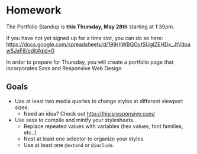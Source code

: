 # Homework

The Portfolio Standup is **this Thursday, May 28th** starting at 1:30pm.

If you have not yet signed up for a time slot, you can do so here: <https://docs.google.com/spreadsheets/d/199rhWBQOytSUgIZEHDx_JtVdoawSJxF8/edit#gid=0>

In order to prepare for Thursday, you will create a portfolio page that incorporates Sass and Responsive Web Design.

## Goals

- Use at least two media queries to change styles at different viewport sizes.
  - Need an idea? Check out <http://thisisresponsive.com/>
- Use sass to compile and minify your stylesheets.
  - Replace repeated values with variables (hex values, font families, etc..)
  - Nest at least one selector to organize your styles.
  - Use at least one `@extend` or `@include`.